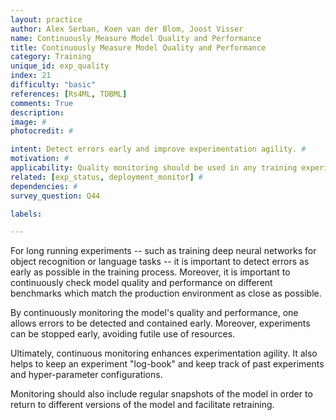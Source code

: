 ```yaml
---
layout: practice
author: Alex Serban, Koen van der Blom, Joost Visser
name: Continuously Measure Model Quality and Performance
title: Continuously Measure Model Quality and Performance
category: Training
unique_id: exp_quality
index: 21
difficulty: "basic"
references: [Rs4ML, TDBML]
comments: True
description:
image: #
photocredit: #

intent: Detect errors early and improve experimentation agility. #
motivation: #
applicability: Quality monitoring should be used in any training experiment.
related: [exp_status, deployment_monitor] #
dependencies: #
survey_question: Q44

labels:

---
```


For long running experiments -- such as training deep neural networks for object recognition or language tasks -- it is important to detect errors as early as possible in the training process.
Moreover, it is important to continuously check model quality and performance on different benchmarks which match the production environment as close as possible.

By continuously monitoring the model's quality and performance, one allows errors to be detected and contained early.
Moreover, experiments can be stopped early, avoiding futile use of resources.

Ultimately, continuous monitoring enhances experimentation agility.
It also helps to keep an experiment "log-book" and keep track of past experiments and hyper-parameter configurations.

Monitoring should also include regular snapshots of the model in order to return to different versions of the model and facilitate retraining.